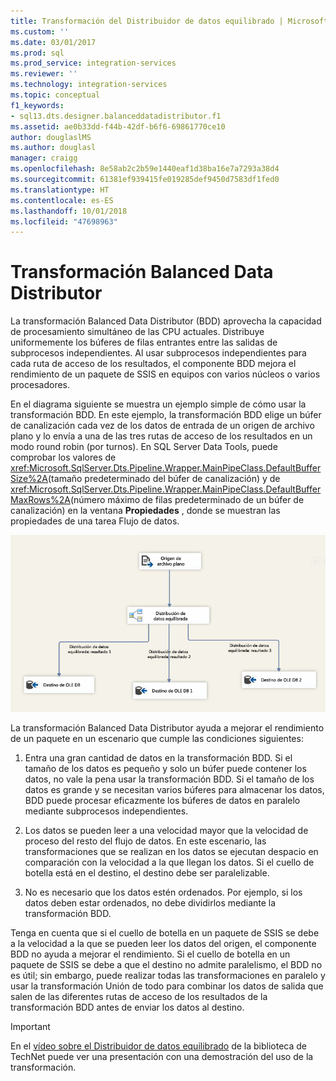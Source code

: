 ```yaml
---
title: Transformación del Distribuidor de datos equilibrado | Microsoft Docs
ms.custom: ''
ms.date: 03/01/2017
ms.prod: sql
ms.prod_service: integration-services
ms.reviewer: ''
ms.technology: integration-services
ms.topic: conceptual
f1_keywords:
- sql13.dts.designer.balanceddatadistributor.f1
ms.assetid: ae0b33dd-f44b-42df-b6f6-69861770ce10
author: douglaslMS
ms.author: douglasl
manager: craigg
ms.openlocfilehash: 8e58ab2c2b59e1440eaf1d38ba16e7a7293a38d4
ms.sourcegitcommit: 61381ef939415fe019285def9450d7583df1fed0
ms.translationtype: HT
ms.contentlocale: es-ES
ms.lasthandoff: 10/01/2018
ms.locfileid: "47698963"
---
```

# <a name="balanced-data-distributor-transformation"></a>Transformación Balanced Data Distributor
  La transformación Balanced Data Distributor (BDD) aprovecha la capacidad de procesamiento simultáneo de las CPU actuales. Distribuye uniformemente los búferes de filas entrantes entre las salidas de subprocesos independientes. Al usar subprocesos independientes para cada ruta de acceso de los resultados, el componente BDD mejora el rendimiento de un paquete de SSIS en equipos con varios núcleos o varios procesadores.  
  
 En el diagrama siguiente se muestra un ejemplo simple de cómo usar la transformación BDD. En este ejemplo, la transformación BDD elige un búfer de canalización cada vez de los datos de entrada de un origen de archivo plano y lo envía a una de las tres rutas de acceso de los resultados en un modo round robin (por turnos). En SQL Server Data Tools, puede comprobar los valores de <xref:Microsoft.SqlServer.Dts.Pipeline.Wrapper.MainPipeClass.DefaultBufferSize%2A>(tamaño predeterminado del búfer de canalización) y de <xref:Microsoft.SqlServer.Dts.Pipeline.Wrapper.MainPipeClass.DefaultBufferMaxRows%2A>(número máximo de filas predeterminado de un búfer de canalización) en la ventana **Propiedades** , donde se muestran las propiedades de una tarea Flujo de datos.  
  
 ![Distribuidor de datos equilibrado](../../../integration-services/data-flow/transformations/media/balanceddatadistributor.JPG "Distribuidor de datos equilibrado")  
  
 La transformación Balanced Data Distributor ayuda a mejorar el rendimiento de un paquete en un escenario que cumple las condiciones siguientes:  
  
1.  Entra una gran cantidad de datos en la transformación BDD. Si el tamaño de los datos es pequeño y solo un búfer puede contener los datos, no vale la pena usar la transformación BDD. Si el tamaño de los datos es grande y se necesitan varios búferes para almacenar los datos, BDD puede procesar eficazmente los búferes de datos en paralelo mediante subprocesos independientes.  
  
2.  Los datos se pueden leer a una velocidad mayor que la velocidad de proceso del resto del flujo de datos. En este escenario, las transformaciones que se realizan en los datos se ejecutan despacio en comparación con la velocidad a la que llegan los datos. Si el cuello de botella está en el destino, el destino debe ser paralelizable.  
  
3.  No es necesario que los datos estén ordenados. Por ejemplo, si los datos deben estar ordenados, no debe dividirlos mediante la transformación BDD.  
  
 Tenga en cuenta que si el cuello de botella en un paquete de SSIS se debe a la velocidad a la que se pueden leer los datos del origen, el componente BDD no ayuda a mejorar el rendimiento. Si el cuello de botella en un paquete de SSIS se debe a que el destino no admite paralelismo, el BDD no es útil; sin embargo, puede realizar todas las transformaciones en paralelo y usar la transformación Unión de todo para combinar los datos de salida que salen de las diferentes rutas de acceso de los resultados de la transformación BDD antes de enviar los datos al destino.  
  
> [!IMPORTANT]  
>  En el [vídeo sobre el Distribuidor de datos equilibrado](http://go.microsoft.com/fwlink/?LinkID=226278) de la biblioteca de TechNet puede ver una presentación con una demostración del uso de la transformación.  
  
  
